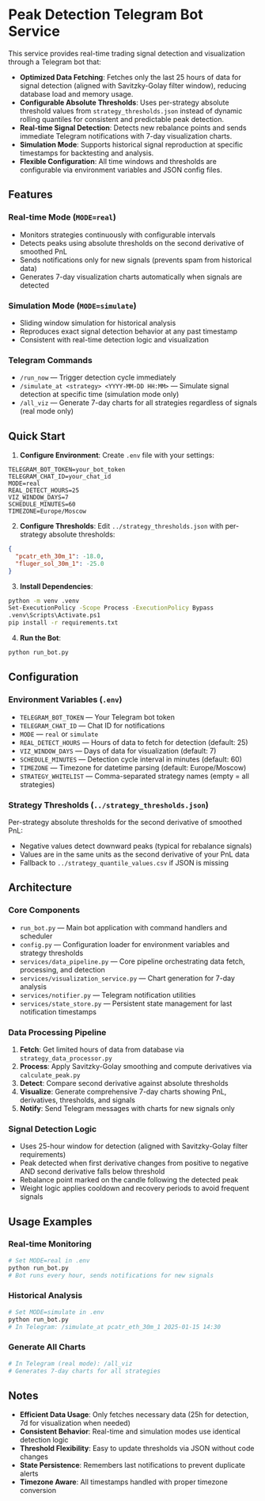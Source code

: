 # Peak Detection Telegram Bot Service

This service provides real-time trading signal detection and visualization through a Telegram bot that:

- **Optimized Data Fetching**: Fetches only the last 25 hours of data for signal detection (aligned with Savitzky-Golay filter window), reducing database load and memory usage.
- **Configurable Absolute Thresholds**: Uses per-strategy absolute threshold values from `strategy_thresholds.json` instead of dynamic rolling quantiles for consistent and predictable peak detection.
- **Real-time Signal Detection**: Detects new rebalance points and sends immediate Telegram notifications with 7-day visualization charts.
- **Simulation Mode**: Supports historical signal reproduction at specific timestamps for backtesting and analysis.
- **Flexible Configuration**: All time windows and thresholds are configurable via environment variables and JSON config files.

## Features

### Real-time Mode (`MODE=real`)
- Monitors strategies continuously with configurable intervals
- Detects peaks using absolute thresholds on the second derivative of smoothed PnL
- Sends notifications only for new signals (prevents spam from historical data)
- Generates 7-day visualization charts automatically when signals are detected

### Simulation Mode (`MODE=simulate`)
- Sliding window simulation for historical analysis
- Reproduces exact signal detection behavior at any past timestamp
- Consistent with real-time detection logic and visualization

### Telegram Commands
- `/run_now` — Trigger detection cycle immediately
- `/simulate_at <strategy> <YYYY-MM-DD HH:MM>` — Simulate signal detection at specific time (simulation mode only)
- `/all_viz` — Generate 7-day charts for all strategies regardless of signals (real mode only)

## Quick Start

1) **Configure Environment**: Create `.env` file with your settings:
```env
TELEGRAM_BOT_TOKEN=your_bot_token
TELEGRAM_CHAT_ID=your_chat_id
MODE=real
REAL_DETECT_HOURS=25
VIZ_WINDOW_DAYS=7
SCHEDULE_MINUTES=60
TIMEZONE=Europe/Moscow
```

2) **Configure Thresholds**: Edit `../strategy_thresholds.json` with per-strategy absolute thresholds:
```json
{
  "pcatr_eth_30m_1": -18.0,
  "fluger_sol_30m_1": -25.0
}
```

3) **Install Dependencies**:
```bash
python -m venv .venv
Set-ExecutionPolicy -Scope Process -ExecutionPolicy Bypass
.venv\Scripts\Activate.ps1
pip install -r requirements.txt
```

4) **Run the Bot**:
```bash
python run_bot.py
```

## Configuration

### Environment Variables (`.env`)
- `TELEGRAM_BOT_TOKEN` — Your Telegram bot token
- `TELEGRAM_CHAT_ID` — Chat ID for notifications
- `MODE` — `real` or `simulate`
- `REAL_DETECT_HOURS` — Hours of data to fetch for detection (default: 25)
- `VIZ_WINDOW_DAYS` — Days of data for visualization (default: 7)
- `SCHEDULE_MINUTES` — Detection cycle interval in minutes (default: 60)
- `TIMEZONE` — Timezone for datetime parsing (default: Europe/Moscow)
- `STRATEGY_WHITELIST` — Comma-separated strategy names (empty = all strategies)

### Strategy Thresholds (`../strategy_thresholds.json`)
Per-strategy absolute thresholds for the second derivative of smoothed PnL:
- Negative values detect downward peaks (typical for rebalance signals)
- Values are in the same units as the second derivative of your PnL data
- Fallback to `../strategy_quantile_values.csv` if JSON is missing

## Architecture

### Core Components
- `run_bot.py` — Main bot application with command handlers and scheduler
- `config.py` — Configuration loader for environment variables and strategy thresholds
- `services/data_pipeline.py` — Core pipeline orchestrating data fetch, processing, and detection
- `services/visualization_service.py` — Chart generation for 7-day analysis
- `services/notifier.py` — Telegram notification utilities
- `services/state_store.py` — Persistent state management for last notification timestamps

### Data Processing Pipeline
1. **Fetch**: Get limited hours of data from database via `strategy_data_processor.py`
2. **Process**: Apply Savitzky-Golay smoothing and compute derivatives via `calculate_peak.py`
3. **Detect**: Compare second derivative against absolute thresholds
4. **Visualize**: Generate comprehensive 7-day charts showing PnL, derivatives, thresholds, and signals
5. **Notify**: Send Telegram messages with charts for new signals only

### Signal Detection Logic
- Uses 25-hour window for detection (aligned with Savitzky-Golay filter requirements)
- Peak detected when first derivative changes from positive to negative AND second derivative falls below threshold
- Rebalance point marked on the candle following the detected peak
- Weight logic applies cooldown and recovery periods to avoid frequent signals

## Usage Examples

### Real-time Monitoring
```bash
# Set MODE=real in .env
python run_bot.py
# Bot runs every hour, sends notifications for new signals
```

### Historical Analysis
```bash
# Set MODE=simulate in .env
python run_bot.py
# In Telegram: /simulate_at pcatr_eth_30m_1 2025-01-15 14:30
```

### Generate All Charts
```bash
# In Telegram (real mode): /all_viz
# Generates 7-day charts for all strategies
```

## Notes

- **Efficient Data Usage**: Only fetches necessary data (25h for detection, 7d for visualization when needed)
- **Consistent Behavior**: Real-time and simulation modes use identical detection logic
- **Threshold Flexibility**: Easy to update thresholds via JSON without code changes
- **State Persistence**: Remembers last notifications to prevent duplicate alerts
- **Timezone Aware**: All timestamps handled with proper timezone conversion
